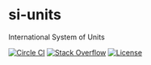 # si-units
International System of Units

[![Circle CI](https://circleci.com/gh/unitsofmeasurement/si-units.svg?style=svg)](https://circleci.com/gh/unitsofmeasurement/si-units) 
[![Stack Overflow](http://img.shields.io/badge/stack%20overflow-si-units-4183C4.svg)](http://stackoverflow.com/search?q=si+units)
[![License](http://img.shields.io/badge/license-BSD3-blue.svg)](http://opensource.org/licenses/BSD-3-Clause)
